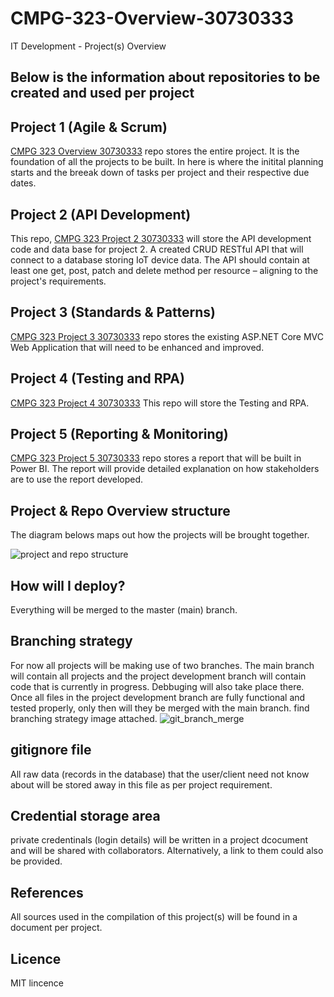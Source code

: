 # CMPG-323-Overview-30730333
IT Development - Project(s) Overview

## Below is the information about repositories to be created and used per project


## Project 1 (Agile & Scrum)
  [CMPG 323 Overview 30730333](https://github.com/Tlloyd072/CMPG-323-Overview-30730333.git) repo stores the entire project. It is the foundation of all the projects to be built. In here is where the initital planning starts and the breeak down of tasks per project and their respective due dates.
  
## Project 2 (API Development)
  This repo, [CMPG 323 Project 2 30730333](https://github.com/Tlloyd072/CMPG-323-Project-2-30730333.git) will store the API development code and data base for project 2. A created CRUD RESTful API that will connect to a database storing IoT device data. The API should contain at least one get, post, patch and delete method per resource – aligning to the project's requirements.
  
## Project 3 (Standards & Patterns)
  [CMPG 323 Project 3 30730333](https://github.com/Tlloyd072/CMPG-323-Project-3-30730333.git) repo stores the existing ASP.NET Core MVC Web Application that will need
to be enhanced and improved.
  
 ## Project 4 (Testing and RPA)
  [CMPG 323 Project 4 30730333](https://github.com/Tlloyd072/CMPG-323-Project-4-30730333.git) This repo will store the Testing and RPA.
  
 ## Project 5 (Reporting & Monitoring)
 [CMPG 323 Project 5 30730333](https://github.com/Tlloyd072/CMPG-323-Project-5-30730333.git) repo stores a report that will be built in Power BI. The report will provide detailed explanation on how stakeholders are to use the report developed.

  
 ## Project & Repo Overview structure
 The diagram belows maps out how the projects will be brought together.
 
 ![project and repo structure](https://user-images.githubusercontent.com/72937027/185098032-3c961ffe-532e-4fff-9e1c-453462f06b00.jpg)


  ## How will I deploy?
  Everything will be merged to the master (main) branch.
  
  ## Branching strategy
  For now all projects will be making use of two branches. The main branch will contain all projects and the project development branch will contain code that is currently in progress. Debbuging will also take place there. Once all files in the project development branch are fully functional and tested properly, only then will they be merged with the main branch. find branching strategy image attached. ![git_branch_merge](https://user-images.githubusercontent.com/72937027/184686605-b1e8e28c-8eba-4066-9677-cd446d9cf394.png)

  
  ## gitignore file
  All raw data (records in the database) that the user/client need not know about will be stored away in this file as per project requirement.
  
  ## Credential storage area
  private credentinals (login details) will be written in a project dcocument and will be shared with collaborators. Alternatively, a link to them could also be provided.
  
  ## References
  All sources used in the compilation of this project(s) will be found in a document per project.
  
  ## Licence
  MIT lincence 
